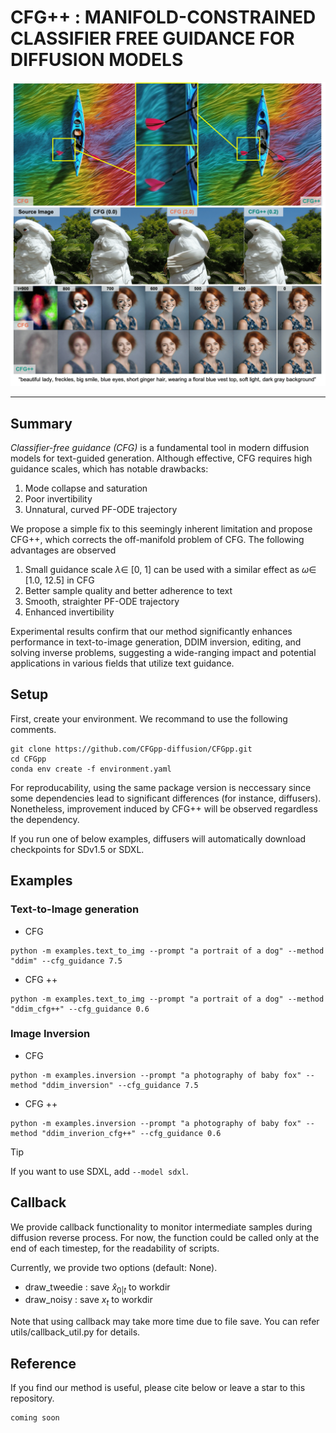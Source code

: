 # CFG++ : MANIFOLD-CONSTRAINED CLASSIFIER FREE GUIDANCE FOR DIFFUSION MODELS

![main figure](assets/main_test_v5.png)

---
## Summary

*Classifier-free guidance (CFG)* is a fundamental tool in modern diffusion models for text-guided generation. Although effective, CFG requires high guidance scales, which has notable drawbacks:

1. Mode collapse and saturation
2. Poor invertibility
3. Unnatural, curved PF-ODE trajectory

We propose a simple fix to this seemingly inherent limitation and propose CFG++, which corrects the off-manifold problem of CFG. The following advantages are observed

1. Small guidance scale $\lambda \in$ [0, 1] can be used with a similar effect as $\omega \in$ [1.0, 12.5] in CFG
2. Better sample quality and better adherence to text
3. Smooth, straighter PF-ODE trajectory
4. Enhanced invertibility

Experimental results confirm that our method significantly enhances performance in text-to-image generation, DDIM inversion, editing, and solving inverse problems, suggesting a wide-ranging impact and potential applications in various fields that utilize text guidance.

## Setup

First, create your environment. We recommand to use the following comments. 

```
git clone https://github.com/CFGpp-diffusion/CFGpp.git
cd CFGpp
conda env create -f environment.yaml
```

For reproducability, using the same package version is neccessary since some dependencies lead to significant differences (for instance, diffusers). Nonetheless, improvement induced by CFG++ will be observed regardless the dependency.

If you run one of below examples, diffusers will automatically download checkpoints for SDv1.5 or SDXL.


## Examples

### Text-to-Image generation

- CFG
```
python -m examples.text_to_img --prompt "a portrait of a dog" --method "ddim" --cfg_guidance 7.5
```

- CFG ++
```
python -m examples.text_to_img --prompt "a portrait of a dog" --method "ddim_cfg++" --cfg_guidance 0.6
```

### Image Inversion

- CFG
```
python -m examples.inversion --prompt "a photography of baby fox" --method "ddim_inversion" --cfg_guidance 7.5
```

- CFG ++
```
python -m examples.inversion --prompt "a photography of baby fox" --method "ddim_inverion_cfg++" --cfg_guidance 0.6
```

> [!tip]
> If you want to use SDXL, add ``--model sdxl``.

## Callback

We provide callback functionality to monitor intermediate samples during diffusion reverse process. For now, the function could be called only at the end of each timestep, for the readability of scripts.

Currently, we provide two options (default: None).
- draw_tweedie : save $\hat x_{0|t}$ to workdir
- draw_noisy : save $x_t$ to workdir

Note that using callback may take more time due to file save. You can refer utils/callback_util.py for details.

## Reference
If you find our method is useful, please cite below or leave a star to this repository.

```
coming soon
```
